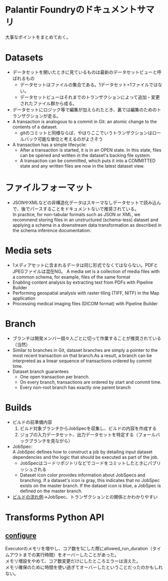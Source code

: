 # Palantir Foundryのドキュメントサマリ
大事なポイントをまとめておく。

# Datasets
* データセットを開いたときに見ているものは最新のデータセットビューと呼ばれるもの
    * データセットはファイルの集合である。1データセット=1ファイルではない。
    * データセットビューはそれまでのトランザクションによって追加・変更されたファイル群から成る。
* データセットにロジック等で編集が加えられたとき、裏では編集のためのトランザクションが走る。
* A transaction is analogous to a commit in Git: an atomic change to the contents of a dataset.
    * gitのコミットと同様ならば、やはりここでいうトランザクションはロールバック可能な単位と考えるのがよさそう
* A transaction has a simple lifecycle:
    * After a transaction is started, it is in an OPEN state. In this state, files can be opened and written in the dataset's backing file system.
    * A transaction can be committed, which puts it into a COMMITTED state and any written files are now in the latest dataset view.
 
# ファイルフォーマット
* JSONやXMLなどの非構造化データはスキーマなしデータセットで読み込んで、後でパースすることをドキュメントないで推奨されている。  
In practice, for non-tabular formats such as JSON or XML, we recommend storing files in an unstructured (schema-less) dataset and applying a schema in a downstream data transformation as described in the schema inference documentation.


# Media sets
* 1メディアセットに含まれるデータは同じ形式でなくてはならない。PDFとJPEGファイルは混在NG。
A media set is a collection of media files with a common schema, for example, files of the same format
* Enabling content analysis by extracting text from PDFs with Pipeline Builder
* Performing geospatial analysis with raster tiling (TIFF, NITF) in the Map application
* Processing medical imaging files (DICOM format) with Pipeline Builder

# Branch
* ブランチは開発メンバー個々人ごとに切って作業することが推奨されている（当然）
* Similar to branches in Git, dataset branches are simply a pointer to the most recent transaction on that branch.As a result, a branch can be interpreted as a linear sequence of transactions ordered by commit time. 
* Dataset branch guarantees
    * One open transaction per branch.
    * On every branch, transactions are ordered by start and commit time.
    * Every non-root branch has exactly one parent branch

# Builds
* ビルドの前準備内容
    1. ビルド対象ブランチからJobSpecを収集し、ビルドの内容を作成する
    2. ジョブの入力データセット、出力データセットを特定する（フォールバックブランチを見ながら）
* JobSpec:   
A JobSpec defines how to construct a job by detailing input dataset dependencies and the logic that should be executed as part of the job.
    * JobSpecはコードリポジトリなどでコードをコミットしたときにパブリッシュされる
    * Dataset icon color provides information about JobSpecs and branching. If a dataset's icon is gray, this indicates that no JobSpec exists on the master branch. If the dataset icon is blue, a JobSpec is defined on the master branch.
* [ビルドの流れ例](https://www.palantir.com/docs/foundry/data-integration/branching/#example-building-on-branches)→JobSpec、トランザクションとの関係とかわかりやすい

# Transforms Python API

## [configure](https://www.palantir.com/docs/foundry/transforms-python/transforms-python-api/#configure)
Executorのメモリを増やし、コア数を1にした際にallowed_run_duration（タイムアウトまでの実行時間）をオーバーしたことがあった。  
メモリ増設をやめて、コア数変更だけにしたところエラーは消えた。  
メモリ確保のために時間を使い過ぎてオーバーしたということだったのかもしれない。
